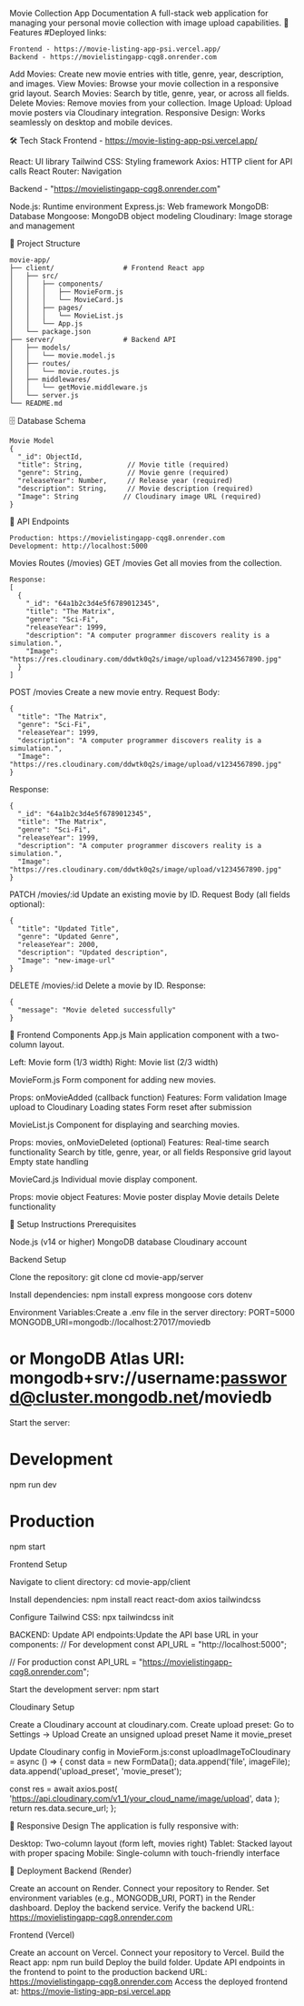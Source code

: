 Movie Collection App Documentation
A full-stack web application for managing your personal movie collection with image upload capabilities.
🚀 Features
#Deployed links:
```
Frontend - https://movie-listing-app-psi.vercel.app/
Backend - https://movielistingapp-cqg8.onrender.com
```
Add Movies: Create new movie entries with title, genre, year, description, and images.
View Movies: Browse your movie collection in a responsive grid layout.
Search Movies: Search by title, genre, year, or across all fields.
Delete Movies: Remove movies from your collection.
Image Upload: Upload movie posters via Cloudinary integration.
Responsive Design: Works seamlessly on desktop and mobile devices.

🛠️ Tech Stack
Frontend - https://movie-listing-app-psi.vercel.app/

React: UI library
Tailwind CSS: Styling framework
Axios: HTTP client for API calls
React Router: Navigation

Backend - "https://movielistingapp-cqg8.onrender.com"

Node.js: Runtime environment
Express.js: Web framework
MongoDB: Database
Mongoose: MongoDB object modeling
Cloudinary: Image storage and management

📁 Project Structure
```
movie-app/
├── client/                 # Frontend React app
│   ├── src/
│   │   ├── components/
│   │   │   ├── MovieForm.js
│   │   │   └── MovieCard.js
│   │   ├── pages/
│   │   │   └── MovieList.js
│   │   └── App.js
│   └── package.json
├── server/                 # Backend API
│   ├── models/
│   │   └── movie.model.js
│   ├── routes/
│   │   └── movie.routes.js
│   ├── middlewares/
│   │   └── getMovie.middleware.js
│   └── server.js
└── README.md
```
🗄️ Database Schema
```
Movie Model
{
  "_id": ObjectId,
  "title": String,           // Movie title (required)
  "genre": String,           // Movie genre (required)
  "releaseYear": Number,     // Release year (required)
  "description": String,     // Movie description (required)
  "Image": String           // Cloudinary image URL (required)
}
```
🔌 API Endpoints
```
Production: https://movielistingapp-cqg8.onrender.com
Development: http://localhost:5000
```
Movies Routes (/movies)
GET /movies
Get all movies from the collection.
```
Response:
[
  {
    "_id": "64a1b2c3d4e5f6789012345",
    "title": "The Matrix",
    "genre": "Sci-Fi",
    "releaseYear": 1999,
    "description": "A computer programmer discovers reality is a simulation.",
    "Image": "https://res.cloudinary.com/ddwtk0q2s/image/upload/v1234567890.jpg"
  }
]
```
POST /movies
Create a new movie entry.
Request Body:
```
{
  "title": "The Matrix",
  "genre": "Sci-Fi",
  "releaseYear": 1999,
  "description": "A computer programmer discovers reality is a simulation.",
  "Image": "https://res.cloudinary.com/ddwtk0q2s/image/upload/v1234567890.jpg"
}
```
Response:
```
{
  "_id": "64a1b2c3d4e5f6789012345",
  "title": "The Matrix",
  "genre": "Sci-Fi",
  "releaseYear": 1999,
  "description": "A computer programmer discovers reality is a simulation.",
  "Image": "https://res.cloudinary.com/ddwtk0q2s/image/upload/v1234567890.jpg"
}
```
PATCH /movies/:id
Update an existing movie by ID.
Request Body (all fields optional):
```
{
  "title": "Updated Title",
  "genre": "Updated Genre",
  "releaseYear": 2000,
  "description": "Updated description",
  "Image": "new-image-url"
}
```
DELETE /movies/:id
Delete a movie by ID.
Response:
```
{
  "message": "Movie deleted successfully"
}
```
🎨 Frontend Components
App.js
Main application component with a two-column layout.

Left: Movie form (1/3 width)
Right: Movie list (2/3 width)

MovieForm.js
Form component for adding new movies.

Props: onMovieAdded (callback function)
Features:
Form validation
Image upload to Cloudinary
Loading states
Form reset after submission



MovieList.js
Component for displaying and searching movies.

Props: movies, onMovieDeleted (optional)
Features:
Real-time search functionality
Search by title, genre, year, or all fields
Responsive grid layout
Empty state handling



MovieCard.js
Individual movie display component.

Props: movie object
Features:
Movie poster display
Movie details
Delete functionality



🔧 Setup Instructions
Prerequisites

Node.js (v14 or higher)
MongoDB database
Cloudinary account

Backend Setup

Clone the repository:
git clone <repository-url>
cd movie-app/server


Install dependencies:
npm install express mongoose cors dotenv


Environment Variables:Create a .env file in the server directory:
PORT=5000
MONGODB_URI=mongodb://localhost:27017/moviedb
# or MongoDB Atlas URI: mongodb+srv://username:password@cluster.mongodb.net/moviedb


Start the server:
# Development
npm run dev

# Production
npm start



Frontend Setup

Navigate to client directory:
cd movie-app/client


Install dependencies:
npm install react react-dom axios tailwindcss


Configure Tailwind CSS:
npx tailwindcss init

BACKEND:
Update API endpoints:Update the API base URL in your components:
// For development
const API_URL = "http://localhost:5000";

// For production
const API_URL = "https://movielistingapp-cqg8.onrender.com";

Start the development server:
npm start



Cloudinary Setup

Create a Cloudinary account at cloudinary.com.
Create upload preset:
Go to Settings → Upload
Create an unsigned upload preset
Name it movie_preset


Update Cloudinary config in MovieForm.js:const uploadImageToCloudinary = async () => {
  const data = new FormData();
  data.append('file', imageFile);
  data.append('upload_preset', 'movie_preset');
  
  const res = await axios.post(
    'https://api.cloudinary.com/v1_1/your_cloud_name/image/upload',
    data
  );
  return res.data.secure_url;
};



📱 Responsive Design
The application is fully responsive with:

Desktop: Two-column layout (form left, movies right)
Tablet: Stacked layout with proper spacing
Mobile: Single-column with touch-friendly interface

🚀 Deployment
Backend (Render)

Create an account on Render.
Connect your repository to Render.
Set environment variables (e.g., MONGODB_URI, PORT) in the Render dashboard.
Deploy the backend service.
Verify the backend URL: https://movielistingapp-cqg8.onrender.com

Frontend (Vercel)

Create an account on Vercel.
Connect your repository to Vercel.
Build the React app: npm run build
Deploy the build folder.
Update API endpoints in the frontend to point to the production backend URL: https://movielistingapp-cqg8.onrender.com
Access the deployed frontend at: https://movie-listing-app-psi.vercel.app





